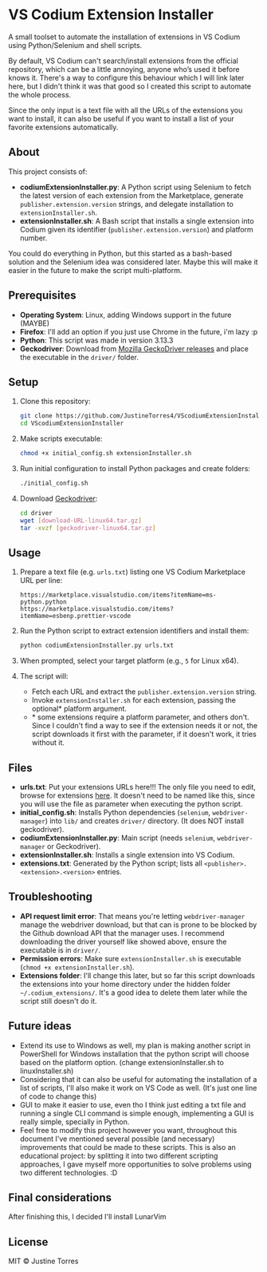 # VS Codium Extension Installer

A small toolset to automate the installation of extensions in VS Codium using Python/Selenium and shell scripts.

By default, VS Codium can't search/install extensions from the official repository, which can be a little annoying, anyone who’s used it before knows it. There's a way to configure this behaviour which I will link later here, but I didn't think it was that good so I created this script to automate the whole process.

Since the only input is a text file with all the URLs of the extensions you want to install, it can also be useful if you want to install a list of your favorite extensions automatically.

## About

This project consists of:

* **codiumExtensionInstaller.py**: A Python script using Selenium to fetch the latest version of each extension from the Marketplace, generate `publisher.extension.version` strings, and delegate installation to `extensionInstaller.sh`.
* **extensionInstaller.sh**: A Bash script that installs a single extension into Codium given its identifier (`publisher.extension.version`) and platform number.

You could do everything in Python, but this started as a bash-based solution and the Selenium idea was considered later. Maybe this will make it easier in the future to make the script multi-platform.

## Prerequisites

* **Operating System**: Linux, adding Windows support in the future (MAYBE)
* **Firefox**: I'll add an option if you just use Chrome in the future, i'm lazy :p
* **Python**: This script was made in version 3.13.3
* **Geckodriver**: Download from [Mozilla GeckoDriver releases](https://github.com/mozilla/geckodriver/releases) and place the executable in the `driver/` folder.

## Setup

1. Clone this repository:

   ```bash
   git clone https://github.com/JustineTorres4/VScodiumExtensionInstaller.git
   cd VScodiumExtensionInstaller
   ```

2. Make scripts executable:

   ```bash
   chmod +x initial_config.sh extensionInstaller.sh
   ```

3. Run initial configuration to install Python packages and create folders:

   ```bash
   ./initial_config.sh
   ```

4. Download [Geckodriver](https://github.com/mozilla/geckodriver/releases):

   ```bash
   cd driver
   wget [download-URL-linux64.tar.gz]
   tar -xvzf [geckodriver-linux64.tar.gz]
   ```

## Usage

1. Prepare a text file (e.g. `urls.txt`) listing one VS Codium Marketplace URL per line:

   ```text
   https://marketplace.visualstudio.com/items?itemName=ms-python.python
   https://marketplace.visualstudio.com/items?itemName=esbenp.prettier-vscode
   ```

2. Run the Python script to extract extension identifiers and install them:

   ```bash
   python codiumExtensionInstaller.py urls.txt
   ```

3. When prompted, select your target platform (e.g., `5` for Linux x64).

4. The script will:

   * Fetch each URL and extract the `publisher.extension.version` string.
   * Invoke `extensionInstaller.sh` for each extension, passing the optional* platform argument.
   * \* some extensions require a platform parameter, and others don't. Since I couldn't find a way to see if the extension needs it or not, the script downloads it first with the parameter, if it doesn't work, it tries without it.

## Files

* **urls.txt**: Put your extensions URLs here!!! The only file you need to edit, browse for extensions [here](https://marketplace.visualstudio.com/vscode). It doesn't need to be named like this, since you will use the file as parameter when executing the python script.
* **initial_config.sh**: Installs Python dependencies (`selenium`, `webdriver-manager`) into `lib/` and creates `driver/` directory. (It does NOT install geckodriver).
* **codiumExtensionInstaller.py**: Main script (needs `selenium`, `webdriver-manager` or Geckodriver).
* **extensionInstaller.sh**: Installs a single extension into VS Codium.
* **extensions.txt**: Generated by the Python script; lists all `<publisher>.<extension>.<version>` entries.

## Troubleshooting

* **API request limit error**: That means you're letting `webdriver-manager` manage the webdriver download, but that can is prone to be blocked by the Github download API that the manager uses. I recommend downloading the driver yourself like showed above, ensure the executable is in `driver/`.
* **Permission errors**: Make sure `extensionInstaller.sh` is executable (`chmod +x extensionInstaller.sh`).
* **Extensions folder**: I'll change this later, but so far this script downloads the extensions into your home directory under the hidden folder `~/.codium_extensions/`. It's a good idea to delete them later while the script still doesn't do it.

## Future ideas

   * Extend its use to Windows as well, my plan is making another script in PowerShell for Windows installation that the python script will choose based on the platform option. (change extensionInstaller.sh to linuxInstaller.sh)
   * Considering that it can also be useful for automating the installation of a list of scripts, I'll also make it work on VS Code as well. (It's just one line of code to change this)
   * GUI to make it easier to use, even tho I think just editing a txt file and running a single CLI command is simple enough, implementing a GUI is really simple, specially in Python.
   * Feel free to modify this project however you want, throughout this document I've mentioned several possible (and necessary) improvements that could be made to these scripts. This is also an educational project: by splitting it into two different scripting approaches, I gave myself more opportunities to solve problems using two different technologies. :D

## Final considerations

After finishing this, I decided I'll install LunarVim

## License

MIT © Justine Torres
